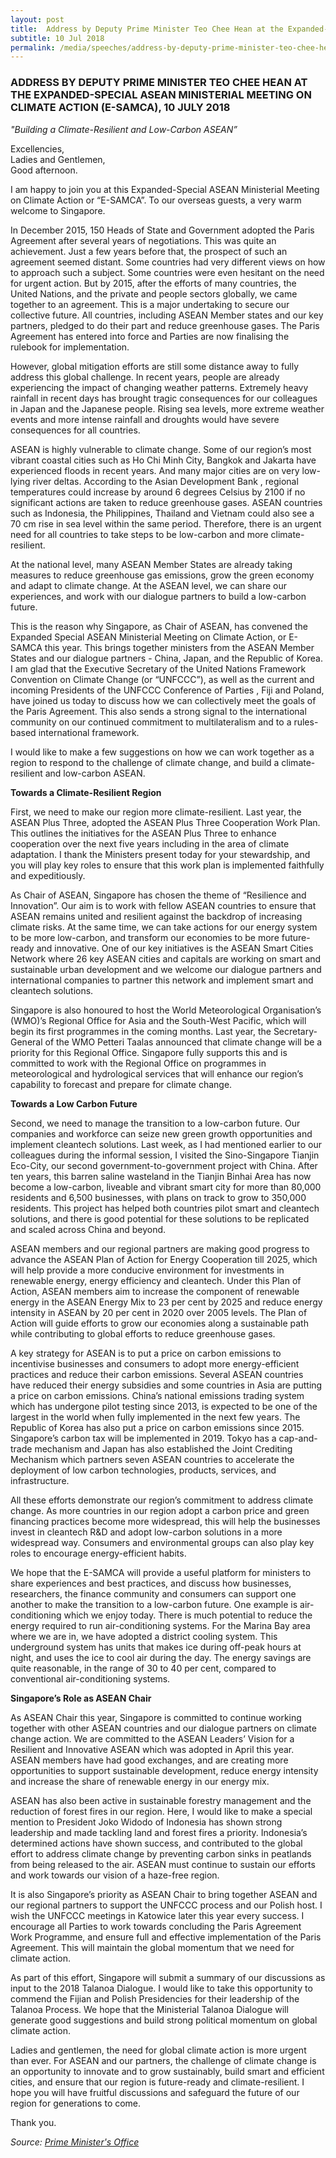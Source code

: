 ```yaml
---
layout: post
title:  Address by Deputy Prime Minister Teo Chee Hean at the Expanded-Special ASEAN Ministerial Meeting on Climate Action (E-SAMCA), 10 July 2018
subtitle: 10 Jul 2018
permalink: /media/speeches/address-by-deputy-prime-minister-teo-chee-hean-at-the-expanded-special-asean-ministerial-meeting-on-climate-action-(e-samca)-10-july-2018
---
```


### ADDRESS BY DEPUTY PRIME MINISTER TEO CHEE HEAN AT THE EXPANDED-SPECIAL ASEAN MINISTERIAL MEETING ON CLIMATE ACTION (E-SAMCA), 10 JULY 2018  
*"Building a Climate-Resilient and Low-Carbon ASEAN”*

Excellencies,  
Ladies and Gentlemen,  
Good afternoon.

I am happy to join you at this Expanded-Special ASEAN Ministerial Meeting on Climate Action or “E-SAMCA”. To our overseas guests, a very warm welcome to Singapore.  

In December 2015, 150 Heads of State and Government adopted the Paris Agreement after several years of negotiations. This was quite an achievement. Just a few years before that, the prospect of such an agreement seemed distant. Some countries had very different views on how to approach such a subject. Some countries were even hesitant on the need for urgent action. But by 2015, after the efforts of many countries, the United Nations, and the private and people sectors globally, we came together to an agreement. This is a major undertaking to secure our collective future. All countries, including ASEAN Member states and our key partners, pledged to do their part and reduce greenhouse gases. The Paris Agreement has entered into force and Parties are now finalising the rulebook for implementation.  

However, global mitigation efforts are still some distance away to fully address this global challenge. In recent years, people are already experiencing the impact of changing weather patterns. Extremely heavy rainfall in recent days has brought tragic consequences for our colleagues in Japan and the Japanese people. Rising sea levels, more extreme weather events and more intense rainfall and droughts would have severe consequences for all countries.

ASEAN is highly vulnerable to climate change. Some of our region’s most vibrant coastal cities such as Ho Chi Minh City, Bangkok and Jakarta have experienced floods in recent years. And many major cities are on very low-lying river deltas. According to the Asian Development Bank , regional temperatures could increase by around 6 degrees Celsius by 2100 if no significant actions are taken to reduce greenhouse gases. ASEAN countries such as Indonesia, the Philippines, Thailand and Vietnam could also see a 70 cm rise in sea level within the same period. Therefore, there is an urgent need for all countries to take steps to be low-carbon and more climate-resilient.  

At the national level, many ASEAN Member States are already taking measures to reduce greenhouse  gas emissions, grow the green economy and adapt to climate change. At the ASEAN level, we can share our experiences, and work with our dialogue partners to build a low-carbon future. 

This is the reason why Singapore, as Chair of ASEAN, has convened the Expanded Special ASEAN Ministerial Meeting on Climate Action, or E-SAMCA this year. This brings together ministers from the ASEAN Member States and our dialogue partners - China, Japan, and the Republic of Korea. I am glad that the Executive Secretary of the United Nations Framework Convention on Climate Change (or “UNFCCC”), as well as the current and incoming Presidents of the UNFCCC Conference of Parties  , Fiji and Poland, have joined us today to discuss how we can collectively meet the goals of the Paris Agreement. This also sends a strong signal to the international community on our continued commitment to multilateralism and to a rules-based international framework. 

I would like to make a few suggestions on how we can work together as a region to respond to the challenge of climate change, and build a climate-resilient and low-carbon ASEAN. 

**Towards a Climate-Resilient Region**

First, we need to make our region more climate-resilient. Last year, the ASEAN Plus Three, adopted the ASEAN Plus Three Cooperation Work Plan. This outlines the initiatives for the ASEAN Plus Three to enhance cooperation over the next five years including in the area of climate adaptation. I thank the Ministers present today for your stewardship, and you will play key roles to ensure that this work plan is implemented faithfully and expeditiously.  

As Chair of ASEAN, Singapore has chosen the theme of “Resilience and Innovation”. Our aim is to work with fellow ASEAN countries to ensure that ASEAN remains united and resilient against the backdrop of increasing climate risks. At the same time, we can take actions for our energy system to be more low-carbon, and transform our economies to be more future-ready and innovative. One of our key initiatives is the ASEAN Smart Cities Network where 26 key ASEAN cities and capitals are working on smart and sustainable urban development and we welcome our dialogue partners and international companies to partner this network and implement smart and cleantech solutions. 

Singapore is also honoured to host the World Meteorological Organisation’s (WMO)’s Regional Office for Asia and the South-West Pacific, which will begin its first programmes in the coming months. Last year, the Secretary-General of the WMO Petteri Taalas announced that climate change will be a priority for this Regional Office. Singapore fully supports this and is committed to work with the Regional Office on programmes in meteorological and hydrological services that will enhance our region’s capability to forecast and prepare for climate change. 

**Towards a Low Carbon Future**

Second, we need to manage the transition to a low-carbon future. Our companies and workforce can seize new green growth opportunities and implement cleantech solutions.  Last week, as I had mentioned earlier to our colleagues during the informal session, I visited the Sino-Singapore Tianjin Eco-City, our second government-to-government project with China. After ten years, this barren saline wasteland in the Tianjin Binhai Area has now become a low-carbon, liveable and vibrant smart city for more than 80,000 residents and 6,500 businesses, with plans on track to grow to 350,000 residents. This project has helped both countries pilot smart and cleantech solutions, and there is good potential for these solutions to be replicated and scaled across China and beyond.   

ASEAN members and our regional partners are making good progress to advance the ASEAN Plan of Action for Energy Cooperation till 2025, which will help provide a more conducive environment for investments in renewable energy, energy efficiency and cleantech. Under this Plan of Action, ASEAN members aim to increase the component of renewable energy in the ASEAN Energy Mix to 23 per cent by 2025 and reduce energy intensity in ASEAN by 20 per cent in 2020 over 2005 levels. The Plan of Action will guide efforts to grow our economies along a sustainable path while contributing to global efforts to reduce greenhouse gases. 

A key strategy for ASEAN is to put a price on carbon emissions to incentivise businesses and consumers to adopt more energy-efficient practices and reduce their carbon emissions.  Several ASEAN countries have reduced their energy subsidies and some countries in Asia are putting a price on carbon emissions. China’s national emissions trading system which has undergone pilot testing since 2013, is expected to be one of the largest in the world when fully implemented in the next few years. The Republic of Korea has also put a price on carbon emissions since 2015. Singapore’s carbon tax will be implemented in 2019. Tokyo has a cap-and-trade mechanism and Japan has also established the Joint Crediting Mechanism which partners seven ASEAN countries to accelerate the deployment of low carbon technologies, products, services, and infrastructure. 

All these efforts demonstrate our region’s commitment to address climate change. As more countries in our region adopt a carbon price and green financing practices become more widespread, this will help the businesses invest in cleantech R&D and adopt low-carbon solutions in a more widespread way. Consumers and environmental groups can also play key roles to encourage energy-efficient habits.

We hope that the E-SAMCA will provide a useful platform for ministers to share experiences and best practices, and discuss how businesses, researchers, the finance community and consumers can support one another to make the transition to a low-carbon future. One example is air-conditioning which we enjoy today. There is much potential to reduce the energy required to run air-conditioning systems. For the Marina Bay area where we are in, we have adopted a district cooling system. This underground system has units that makes ice during off-peak hours at night, and uses the ice to cool air during the day. The energy savings are quite reasonable, in the range of 30 to 40 per cent, compared to conventional air-conditioning systems.

**Singapore’s Role as ASEAN Chair**

As ASEAN Chair this year, Singapore is committed to continue working together with other ASEAN countries and our dialogue partners on climate change action. We are committed to the ASEAN Leaders’ Vision for a Resilient and Innovative ASEAN which was adopted in April this year.  ASEAN members have had good exchanges, and are creating more opportunities to support sustainable development, reduce energy intensity and increase the share of renewable energy in our energy mix. 

ASEAN has also been active in sustainable forestry management and the reduction of forest fires in our region. Here, I would like to make a special mention to President Joko Widodo of Indonesia has shown strong leadership and made tackling land and forest fires a priority.  Indonesia’s determined actions have shown success, and contributed to the global effort to address climate change by preventing carbon sinks in peatlands from being released to the air. ASEAN must continue to sustain our efforts and work towards our vision of a haze-free region.

It is also Singapore’s priority as ASEAN Chair to bring together ASEAN and our regional partners to support the UNFCCC process and our Polish host. I wish the UNFCCC meetings in Katowice later this year every success. I encourage all Parties to work towards concluding the Paris Agreement Work Programme, and ensure full and effective implementation of the Paris Agreement. This will maintain the global momentum that we need for climate action. 

As part of this effort, Singapore will submit a summary of our discussions as input to the 2018 Talanoa Dialogue.  I would like to take this opportunity to commend the Fijian and Polish Presidencies for their leadership of the Talanoa Process.  We hope that the Ministerial Talanoa Dialogue will generate good suggestions and build strong political momentum on global climate action. 

Ladies and gentlemen, the need for global climate action is more urgent than ever. For ASEAN and our partners, the challenge of climate change is an opportunity to innovate and to grow sustainably, build smart and efficient cities, and ensure that our region is future-ready and climate-resilient. I hope you will have fruitful discussions and safeguard the future of our region for generations to come.

Thank you.


*Source: [<a href="https://www.pmo.gov.sg/newsroom/dpm-teo-chee-hean-expanded-special-asean-ministerial-meeting-climate-action" target="_blank">Prime Minister's Office</a>](https://www.pmo.gov.sg/newsroom/dpm-teo-chee-hean-expanded-special-asean-ministerial-meeting-climate-action)*